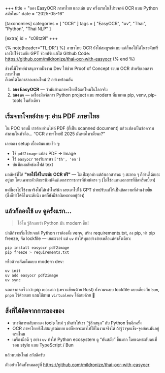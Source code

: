 +++
title = "ลอง EasyOCR ภาษาไทย และเล่น uv ครั้งแรกในโปรเจกต์ OCR แบบ Python สมัยใหม่"
date = "2025-05-16"

[taxonomies]
categories = [ "OCR" ]
tags = [ "EasyOCR", "uv", "Thai", "Python", "Thai NLP" ]

[extra]
id = "c08tz9l"
+++
 

{% note(header="TL;DR") %}
ภาษาไทย OCR ยังไม่สมบูรณ์แบบ แต่ก็พอใช้ได้ในระดับฟรี เอาไปใช้ร่วมกับ GPT ช่วยปรับแก้ได้
Github Code: <https://github.com/mildronize/thai-ocr-with-easyocr>
{% end %}

ช่วงนี้มีโจทย์น่าสนุกจากฝั่งงาน Dev ให้ช่วย Proof of Concept ระบบ OCR สำหรับเอกสารภาษาไทย  
ก็เลยได้โอกาสลองของใหม่ 2 อย่างพร้อมกัน

1. **ลอง EasyOCR** — ว่ามันอ่านภาษาไทยได้แค่ไหนในโลกจริง
2. **ลอง `uv`** — เครื่องมือจัดการ Python project แบบ modern ที่มาแทน pip, venv, pip-tools ในตัวเดียว

## เริ่มจากโจทย์ง่าย ๆ: อ่าน PDF ภาษาไทย

ใน POC รอบนี้ เราต้องอ่านไฟล์ PDF (ที่เป็น scanned document) แล้วแปลงเป็นข้อความ  
คำถามในหัวคือ… “OCR ภาษาไทยปี 2025 มันพอไหวมั้ยนะ?”

เลยลอง setup เบื้องต้นแบบเร็ว ๆ:

- ใช้ `pdf2image` แปลง PDF → Image
- ใช้ `easyocr` รองรับภาษา `['th', 'en']`
- บันทึกผลลัพธ์ลงไฟล์ text

ผลลัพธ์ที่ได้ **"พอใช้ได้ในระดับ OCR ฟรี"** — ไม่เป๊ะทุกคำ แต่ถ้าเอกสารคม ๆ สะอาด ๆ ก็อ่านได้เยอะอยู่นะ
โดยเฉพาะตัวอักษรพิมพ์ดีด/เอกสารราชการที่พิมพ์ตรง ๆ (ไม่ใช่สแกนเอกสารที่ซีดหรือเบี้ยว)

แต่ก็เอาไปใช้งานจริงไม่ได้เท่าไหร่นัก เลยเอาไปใช้ GPT ช่วยปรับแก้ให้เป็นข้อความที่อ่านง่ายขึ้น  
(ซึ่งก็ทำได้ดีในระดับนึง แต่ก็ยังมีข้อผิดพลาดอยู่บ้าง)

## แล้วก็ลองใช้ `uv` ดูครั้งแรก... 

> โอ้โห รู้สึกเลยว่า Python มัน modern ขึ้น!

ปกติถ้าจะเริ่มโปรเจกต์ Python เราต้องตั้ง venv, สร้าง requirements.txt, ลง pip, ทำ pip freeze, จัด lockfile — เยอะเวอร์
แต่ `uv` ทำให้ทุกอย่างง่ายเหลือแค่คำสั่งเดียว:

```bash
pip install easyocr pdf2image
pip freeze > requirements.txt
```

หรือถ้าจะจัดเต็มแบบ modern dev:

```bash
uv init
uv add easyocr pdf2image
uv sync
```

นอกจากจะเร็วกว่า pip เยอะมาก (เพราะเขียนด้วย Rust) ยังรวมระบบ lockfile แบบเดียวกับ `bun`, `pnpm` ไว้ด้วยเลย
แถมใช้แทน `virtualenv` ได้เลยด้วย 🎉

## สิ่งที่ได้คิดจากการลองของ

* บางทีการกลับมาลอง tools ใหม่ ๆ มันทำให้เรา “รู้สึกสนุก” กับ Python ขึ้นอีกครั้ง
* OCR ภาษาไทยยังไม่สมบูรณ์แบบ แต่ก็พอจะเอาไปใช้ในงานจริงได้ ถ้ารู้ว่าจุดแข็ง-จุดอ่อนมันอยู่ตรงไหน
* เครื่องมือดี ๆ อย่าง `uv` ทำให้ Python ecosystem ดู “ทันสมัย” ขึ้นมาก โดยเฉพาะกับคนที่ชอบ style แบบ TypeScript / Bun

แล้วพบกันใหม่ สวัสดีครับ

ตัวอย่างโค้ดทั้งหมดอยู่ที่ <https://github.com/mildronize/thai-ocr-with-easyocr>

